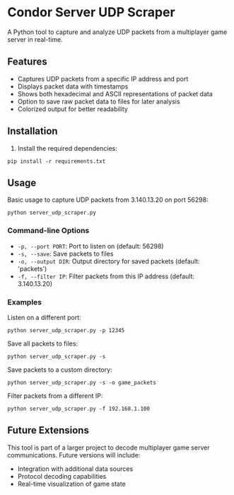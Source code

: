 # Condor Server UDP Scraper

A Python tool to capture and analyze UDP packets from a multiplayer game server in real-time.

## Features

- Captures UDP packets from a specific IP address and port
- Displays packet data with timestamps
- Shows both hexadecimal and ASCII representations of packet data
- Option to save raw packet data to files for later analysis
- Colorized output for better readability

## Installation

1. Install the required dependencies:

```
pip install -r requirements.txt
```

## Usage

Basic usage to capture UDP packets from 3.140.13.20 on port 56298:

```
python server_udp_scraper.py
```

### Command-line Options

- `-p, --port PORT`: Port to listen on (default: 56298)
- `-s, --save`: Save packets to files
- `-o, --output DIR`: Output directory for saved packets (default: 'packets')
- `-f, --filter IP`: Filter packets from this IP address (default: 3.140.13.20)

### Examples

Listen on a different port:
```
python server_udp_scraper.py -p 12345
```

Save all packets to files:
```
python server_udp_scraper.py -s
```

Save packets to a custom directory:
```
python server_udp_scraper.py -s -o game_packets
```

Filter packets from a different IP:
```
python server_udp_scraper.py -f 192.168.1.100
```

## Future Extensions

This tool is part of a larger project to decode multiplayer game server communications. Future versions will include:
- Integration with additional data sources
- Protocol decoding capabilities
- Real-time visualization of game state
